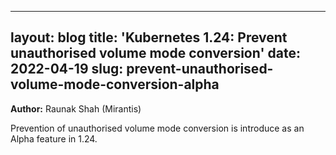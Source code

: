 ---
layout: blog
title: 'Kubernetes 1.24: Prevent unauthorised volume mode conversion'
date: 2022-04-19
slug: prevent-unauthorised-volume-mode-conversion-alpha
 ---

**Author:** Raunak Shah (Mirantis)

Prevention of unauthorised volume mode conversion is introduce as an Alpha feature in 1.24.
